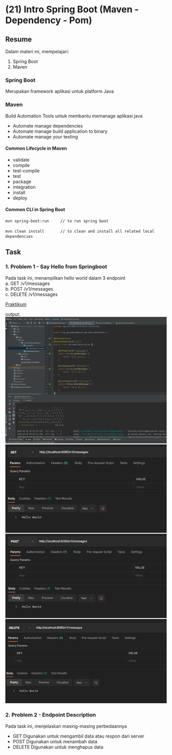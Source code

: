 # (21) Intro Spring Boot (Maven - Dependency - Pom)

## Resume
Dalam materi ini, mempelajari:
1. Spring Boot
2. Maven

### Spring Boot
Merupakan framework aplikasi untuk platform Java

### Maven
Build Automation Tools untuk membantu memanage aplikasi java
- Automate manage dependencies
- Automate manage build application to binary
- Automate manage your testing

#### Common Lifecycle in Maven
- validate
- compile
- test-compile
- test
- package
- integration
- install
- deploy

#### Common CLI in Spring Boot
```
mvn spring-boot:run     // to run spring boot

mvn clean install       // to clean and install all related local dependencies
```

## Task
### 1. Problem 1 - Say Hello from Springboot
Pada task ini, menampilkan hello world dalam 3 endpoint\
a. GET /v1/messages\
b. POST /v1/messages\
c. DELETE /v1/messages

[Praktikum](./praktikum/Alterra)

output:
![Problem 1](./screenshots/spring.PNG)
![Problem 1](./screenshots/1.PNG)
![Problem 1](./screenshots/2.PNG)
![Problem 1](./screenshots/3.PNG)

### 2. Problem 2 - Endpoint Description
Pada task ini, menjelaskan masing-masing perbedaannya

- GET
Digunakan untuk mengambil data atau respon dari server
- POST
Digunakan untuk menambah data
- DELETE
Digunakan untuk menghapus data







